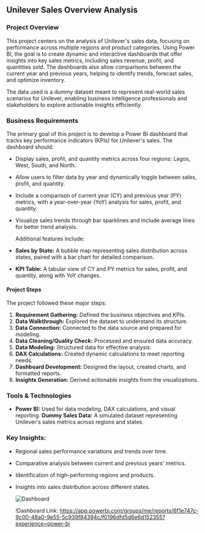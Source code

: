 ## Unilever Sales Overview Analysis

### Project Overview

This project centers on the analysis of Unilever's sales data, focusing on performance across multiple regions and product categories. Using Power BI, the goal is to create dynamic and interactive dashboards that offer insights into key sales metrics, including sales revenue, profit, and quantities sold. The dashboards also allow comparisons between the current year and previous years, helping to identify trends, forecast sales, and optimize inventory.

The data used is a dummy dataset meant to represent real-world sales scenarios for Unilever, enabling business intelligence professionals and stakeholders to explore actionable insights efficiently.

### Business Requirements
The primary goal of this project is to develop a Power BI dashboard that tracks key performance indicators (KPIs) for Unilever's sales. The dashboard should:

- Display sales, profit, and quantity metrics across four regions: Lagos, West, South, and North.
- Allow users to filter data by year and dynamically toggle between sales, profit, and quantity.
- Include a comparison of current year (CY) and previous year (PY) metrics, with a year-over-year (YoY) analysis for sales, profit, and quantity.
- Visualize sales trends through bar sparklines and include average lines for better trend analysis.
  
  Additional features include:
- **Sales by State:** A bubble map representing sales distribution across states, paired with a bar chart for detailed comparison.
- **KPI Table:** A tabular view of CY and PY metrics for sales, profit, and quantity, along with YoY changes.

#### Project Steps
The project followed these major steps:
1. **Requirement Gathering:** Defined the business objectives and KPIs.
2. **Data Walkthrough:** Explored the dataset to understand its structure.
3. **Data Connection:** Connected to the data source and prepared for modeling.
4. **Data Cleaning/Quality Check:** Processed and ensured data accuracy.
5. **Data Modeling:** Structured data for effective analysis.
6. **DAX Calculations:** Created dynamic calculations to meet reporting needs.
7. **Dashboard Development:** Designed the layout, created charts, and formatted reports.
8. **Insights Generation:** Derived actionable insights from the visualizations.

### Tools & Technologies
- **Power BI:** Used for data modeling, DAX calculations, and visual reporting.
 **Dummy Sales Data:** A simulated dataset representing Unilever's sales metrics across regions and states.
  
### Key Insights:
- Regional sales performance variations and trends over time.
- Comparative analysis between current and previous years' metrics.
- Identification of high-performing regions and products.
- Insights into sales distribution across different states.

  ![Dashboard](https://github.com/user-attachments/assets/c1e62470-2ac6-4418-a61b-c28cd392d80e)

  !Dashboard Link: https://app.powerbi.com/groups/me/reports/6f1e747c-9c00-48a0-9e55-5c939f84394c/f0196dfd5d6e6d152355?experience=power-bi
  

